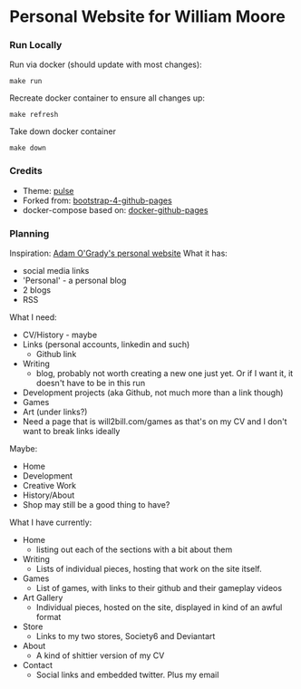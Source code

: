 
# Personal Website for William Moore



### Run Locally
Run via docker (should update with most changes):

	make run
	
Recreate docker container to ensure all changes up:

    make refresh

Take down docker container

    make down

### Credits
- Theme: [pulse](https://bootswatch.com/pulse/)
- Forked from: [bootstrap-4-github-pages](https://github.com/nicolas-van/bootstrap-4-github-pages)
- docker-compose based on: [docker-github-pages](https://github.com/Starefossen/docker-github-pages)

### Planning
Inspiration: [Adam O'Grady's personal website](https://adamogrady.id.au/)
What it has:
- social media links
- 'Personal' - a personal blog
- 2 blogs
- RSS

What I need:
- CV/History - maybe
- Links (personal accounts, linkedin and such)
  - Github link
- Writing
  - blog, probably not worth creating a new one just yet. Or if I want it, it doesn't have to be in this run
- Development projects (aka Github, not much more than a link though)
- Games
- Art (under links?)
- Need a page that is will2bill.com/games as that's on my CV and I don't want to break links ideally

Maybe:
- Home
- Development
- Creative Work
- History/About
- Shop may still be a good thing to have?


What I have currently:
- Home
  - listing out each of the sections with a bit about them
- Writing
  - Lists of individual pieces, hosting that work on the site itself.
- Games
  - List of games, with links to their github and their gameplay videos
- Art Gallery
  - Individual pieces, hosted on the site, displayed in kind of an awful format
- Store
  - Links to my two stores, Society6 and Deviantart
- About
  - A kind of shittier version of my CV
- Contact
  - Social links and embedded twitter. Plus my email